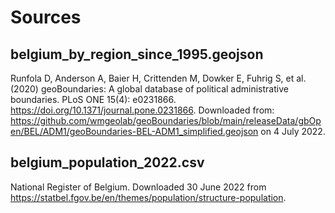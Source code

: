 # Sources

## belgium_by_region_since_1995.geojson
Runfola D, Anderson A, Baier H, Crittenden M, Dowker E, Fuhrig S, et al. (2020) 
geoBoundaries: A global database of political administrative boundaries. 
PLoS ONE 15(4): e0231866. https://doi.org/10.1371/journal.pone.0231866. 
Downloaded from: https://github.com/wmgeolab/geoBoundaries/blob/main/releaseData/gbOpen/BEL/ADM1/geoBoundaries-BEL-ADM1_simplified.geojson on 4 July 2022.

## belgium_population_2022.csv
National Register of Belgium. Downloaded 30 June 2022 from https://statbel.fgov.be/en/themes/population/structure-population.






